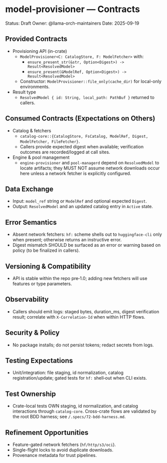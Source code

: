 # model-provisioner — Contracts

Status: Draft
Owner: @llama-orch-maintainers
Date: 2025-09-19

## Provided Contracts

- Provisioning API (in-crate)
  - `ModelProvisioner<C: CatalogStore, F: ModelFetcher>` with:
    - `ensure_present_str(&str, Option<Digest>) -> Result<ResolvedModel>`
    - `ensure_present(&ModelRef, Option<Digest>) -> Result<ResolvedModel>`
  - Constructor: `ModelProvisioner::file_only(cache_dir)` for local-only environments.
- Result type
  - `ResolvedModel { id: String, local_path: PathBuf }` returned to callers.

## Consumed Contracts (Expectations on Others)

- Catalog & fetchers
  - `catalog-core::{CatalogStore, FsCatalog, ModelRef, Digest, ModelFetcher, FileFetcher}`.
  - Callers provide expected digest when available; verification outcomes are recorded/logged at call sites.
- Engine & pool management
  - `engine-provisioner` and `pool-managerd` depend on `ResolvedModel` to locate artifacts; they MUST NOT assume network downloads occur here unless a network fetcher is explicitly configured.

## Data Exchange

- Input: `model_ref` string or `ModelRef` and optional expected `Digest`.
- Output: `ResolvedModel` and an updated catalog entry in `Active` state.

## Error Semantics

- Absent network fetchers: `hf:` scheme shells out to `huggingface-cli` only when present; otherwise returns an instructive error.
- Digest mismatch SHOULD be surfaced as an error or warning based on policy (to be finalized in callers).

## Versioning & Compatibility

- API is stable within the repo pre‑1.0; adding new fetchers will use features or type parameters.

## Observability

- Callers should emit logs: staged bytes, duration_ms, digest verification result; correlate with `X-Correlation-Id` when within HTTP flows.

## Security & Policy

- No package installs; do not persist tokens; redact secrets from logs.

## Testing Expectations

- Unit/integration: file staging, id normalization, catalog registration/update; gated tests for `hf:` shell‑out when CLI exists.

## Test Ownership

- Crate-local tests OWN staging, id normalization, and catalog interactions through `catalog-core`. Cross-crate flows are validated by the root BDD harness; see `/.specs/72-bdd-harness.md`.

## Refinement Opportunities

- Feature-gated network fetchers (`hf/http/s3/oci`).
- Single-flight locks to avoid duplicate downloads.
- Provenance metadata for trust pipelines.
